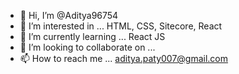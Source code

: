 - 👋 Hi, I’m @Aditya96754
- 👀 I’m interested in ... HTML, CSS, Sitecore, React
- 🌱 I’m currently learning ... React JS
- 💞️ I’m looking to collaborate on ...
- 📫 How to reach me ... aditya.paty007@gmail.com

<!---
Aditya96754/Aditya96754 is a ✨ special ✨ repository because its `README.md` (this file) appears on your GitHub profile.
You can click the Preview link to take a look at your changes.
--->
